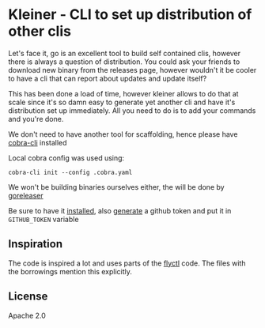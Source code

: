 # Kleiner - CLI to set up distribution of other clis

Let's face it, go is an excellent tool to build self contained clis, however
there is always a question of distribution. You could ask your friends to download
new binary from the releases page, however wouldn't it be cooler to have a cli
that can report about updates and update itself?

This has been done a load of time, however kleiner allows to do that at scale
since it's so damn easy to generate yet another cli and have it's distribution
set up immediately. All you need to do is to add your commands and you're done.

We don't need to have another tool for scaffolding, hence please have [cobra-cli](https://github.com/spf13/cobra-cli)
installed

Local cobra config was used using:

```
cobra-cli init --config .cobra.yaml
```

We won't be building binaries ourselves either, the will be done by [goreleaser](https://goreleaser.com/install)

Be sure to have it [installed](https://goreleaser.com/quick-start/), also [generate](https://github.com/settings/tokens/new?scopes=repo,write:packages) a github token and put it
in `GITHUB_TOKEN` variable

## Inspiration

The code is inspired a lot and uses parts of the [flyctl](https://github.com/superfly/flyctl) code. The files
with the borrowings mention this explicitly.

## License

Apache 2.0
